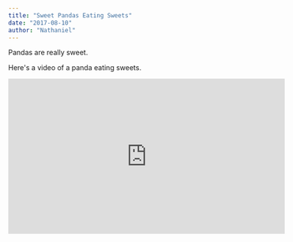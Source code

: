 ```yaml
---
title: "Sweet Pandas Eating Sweets"
date: "2017-08-10"
author: "Nathaniel"
---
```


Pandas are really sweet.

Here's a video of a panda eating sweets.

<iframe width="560" height="315" src="https://www.youtube.com/embed/4n0xNbfJLR8" frameborder="0" allowfullscreen></iframe>
